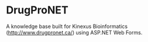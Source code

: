 # DrugProNET

A knowledge base built for Kinexus Bioinformatics (http://www.drugpronet.ca/) using ASP.NET Web Forms.
